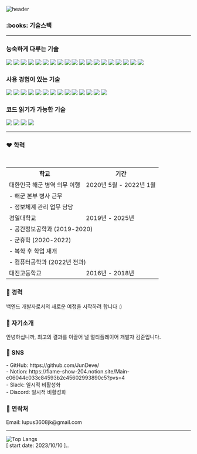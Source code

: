 ![header](https://capsule-render.vercel.app/api?type=waving&color=gradient&text=JunDeve&fontSize=40&desc=&fontAlign=85&fontAlignY=35)
<h3>:books: 기술스택</h3>
<hr/>

### 능숙하게 다루는 기술

<div align="left">
  <img src="https://img.shields.io/badge/java-007396?style=flat-square&logo=OpenJDK&logoColor=white"/>
  <img src="https://img.shields.io/badge/javascript-F7DF1E?style=flat-square&logo=javascript&logoColor=black"/>
  <img src="https://img.shields.io/badge/html5-E34F26?style=flat-square&logo=html5&logoColor=white"/>
  <img src="https://img.shields.io/badge/css3-1572B6?style=flat-square&logo=css3&logoColor=white"/>
  <img src="https://img.shields.io/badge/bootstrap-7952B3?style=flat-square&logo=bootstrap&logoColor=white"/>
  <img src="https://img.shields.io/badge/react-61DAFB?style=flat-square&logo=react&logoColor=white"/>
  <img src="https://img.shields.io/badge/nodedotjs-339933?style=flat-square&logo=nodedotjs&logoColor=white"/>
  <img src="https://img.shields.io/badge/jquery-0769AD?style=flat-square&logo=jquery&logoColor=white"/>
  <img src="https://img.shields.io/badge/mysql-4479A1?style=flat-square&logo=mysql&logoColor=white"/>
  <img src="https://img.shields.io/badge/mariadb-003545?style=flat-square&logo=mariadb&logoColor=white"/>
  <img src="https://img.shields.io/badge/oracle-F80000?style=flat-square&logo=oracle&logoColor=white"/>
  <img src="https://img.shields.io/badge/mongodb-47A248?style=flat-square&logo=mongodb&logoColor=white"/>
  <img src="https://img.shields.io/badge/microsoftsqlserver-CC2927?style=flat-square&logo=microsoftsqlserver&logoColor=white"/>
  <img src="https://img.shields.io/badge/openapiinitiative-6AA264?style=flat-square&logo=openapiinitiative&logoColor=white"/>
  <img src="https://img.shields.io/badge/restfulapi-45A2F1?style=flat-square&logo=odata&logoColor=white"/>
  <img src="https://img.shields.io/badge/firebase-FFCA28?style=flat-square&logo=firebase&logoColor=white"/>
  <img src="https://img.shields.io/badge/googlecloud-4285F4?style=flat-square&logo=googlecloud&logoColor=white"/>
  <img src="https://img.shields.io/badge/git-F05032?style=flat-square&logo=git&logoColor=white"/>
  <img src="https://img.shields.io/badge/github-181717?style=flat-square&logo=github&logoColor=white"/>
</div>

### 사용 경험이 있는 기술

<div align="left">
  <img src="https://img.shields.io/badge/php-777BB4?style=flat-square&logo=php&logoColor=white"/>
  <img src="https://img.shields.io/badge/asp.net-512BD4?style=flat-square&logo=dotnet&logoColor=white"/>
  <img src="https://img.shields.io/badge/vue.js-4FC08D?style=flat-square&logo=vue.js&logoColor=white"/>
  <img src="https://img.shields.io/badge/spring-6DB33F?style=flat-square&logo=spring&logoColor=white"/>
  <img src="https://img.shields.io/badge/springboot-6DB33F?style=flat-square&logo=springboot&logoColor=white"/>
  <img src="https://img.shields.io/badge/reactnative-61DAFB?style=flat-square&logo=react&logoColor=white"/>
  <img src="https://img.shields.io/badge/apachetomcat-F8DC75?style=flat-square&logo=apachetomcat&logoColor=white"/>
  <img src="https://img.shields.io/badge/androidstudio-3DDC84?style=flat-square&logo=androidstudio&logoColor=white"/>
  <img src="https://img.shields.io/badge/amazonaws-232F3E?style=flat-square&logo=amazonaws&logoColor=white"/>
  <img src="https://img.shields.io/badge/awslambda-FF9900?style=flat-square&logo=awslambda&logoColor=white"/>
  <img src="https://img.shields.io/badge/azure-0078D4?style=flat-square&logo=microsoftazure&logoColor=white"/>
  <img src="https://img.shields.io/badge/azurefunctions-0078D4?style=flat-square&logo=azurefunctions&logoColor=white"/>
  <img src="https://img.shields.io/badge/amazonec2-FF9900?style=flat-square&logo=amazonec2&logoColor=white"/>
  <img src="https://img.shields.io/badge/docker-2496ED?style=flat-square&logo=docker&logoColor=white"/>
</div>

### 코드 읽기가 가능한 기술

<div align="left">
  <img src="https://img.shields.io/badge/c-A8B9CC?style=flat-square&logo=c&logoColor=white"/>
  <img src="https://img.shields.io/badge/c%2B%2B-00599C?style=flat-square&logo=c%2B%2B&logoColor=white"/>
  <img src="https://img.shields.io/badge/python-3776AB?style=flat-square&logo=python&logoColor=white"/>
  <img src="https://img.shields.io/badge/swift-F05138?style=flat-square&logo=swift&logoColor=white"/>
</div>
<hr/>
<h3>❤️ 학력</h3>
<table>
  <tr>
    <th>학교</th>
    <th>기간</th>
  </tr>
  <tr>
    <td>대한민국 해군 병역 의무 이행</td>
    <td>2020년 5월 - 2022년 1월</td>
  </tr>
  <tr>
    <td colspan="2">- 해군 본부 병사 근무</td>
  </tr>
  <tr>
    <td colspan="2">- 정보체계 관리 업무 담당</td>
  </tr>
  <tr>
    <td>경일대학교</td>
    <td>2019년 - 2025년</td>
  </tr>
  <tr>
    <td colspan="2">- 공간정보공학과 (2019-2020)</td>
  </tr>
  <tr>
    <td colspan="2">- 군휴학 (2020-2022)</td>
  </tr>
  <tr>
    <td colspan="2">- 복학 후 학업 재개</td>
  </tr>
  <tr>
    <td colspan="2">- 컴퓨터공학과 (2022년 전과)</td>
  </tr>
  <tr>
    <td>대진고등학교</td>
    <td>2016년 - 2018년</td>
  </tr>
</table>
<h3>🧡 경력</h3>
백엔드 개발자로서의 새로운 여정을 시작하려 합니다 :)
<h3>💛 자기소개</h3>
안녕하십니까, 최고의 결과를 이끌어 낼 멀티플레이어 개발자 김준입니다.
<h3>💚 SNS</h3>
- GitHub: https://github.com/JunDeve/<br/>
- Notion: https://flame-show-204.notion.site/Main-c06044c033c84593b2c45602993890c5?pvs=4<br/>
- Slack: 일시적 비활성화<br/>
- Discord: 일시적 비활성화<br/>
<h3>💙 연락처</h3>
Email: lupus3608jk@gmail.com<br/>
<hr/>

![Top Langs](https://github-readme-stats.vercel.app/api/top-langs/?username=JunDeve&layout=compact)<br/>
[ start date: 2023/10/10 ]..
